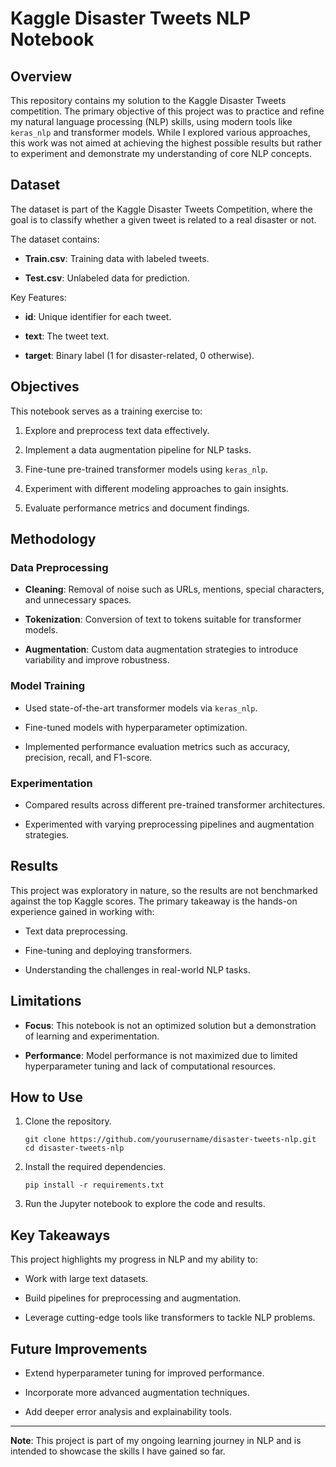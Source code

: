# Kaggle Disaster Tweets NLP Notebook

## Overview

This repository contains my solution to the Kaggle Disaster Tweets competition. The primary objective of this project was to practice and refine my natural language processing (NLP) skills, using modern tools like `keras_nlp` and transformer models. While I explored various approaches, this work was not aimed at achieving the highest possible results but rather to experiment and demonstrate my understanding of core NLP concepts.

## Dataset

The dataset is part of the Kaggle Disaster Tweets Competition, where the goal is to classify whether a given tweet is related to a real disaster or not.

The dataset contains:

- **Train.csv**: Training data with labeled tweets.
    
- **Test.csv**: Unlabeled data for prediction.
    

Key Features:

- **id**: Unique identifier for each tweet.
    
- **text**: The tweet text.
    
- **target**: Binary label (1 for disaster-related, 0 otherwise).
    

## Objectives

This notebook serves as a training exercise to:

1. Explore and preprocess text data effectively.
    
2. Implement a data augmentation pipeline for NLP tasks.
    
3. Fine-tune pre-trained transformer models using `keras_nlp`.
    
4. Experiment with different modeling approaches to gain insights.
    
5. Evaluate performance metrics and document findings.
    

## Methodology

### Data Preprocessing

- **Cleaning**: Removal of noise such as URLs, mentions, special characters, and unnecessary spaces.
    
- **Tokenization**: Conversion of text to tokens suitable for transformer models.
    
- **Augmentation**: Custom data augmentation strategies to introduce variability and improve robustness.
    

### Model Training

- Used state-of-the-art transformer models via `keras_nlp`.
    
- Fine-tuned models with hyperparameter optimization.
    
- Implemented performance evaluation metrics such as accuracy, precision, recall, and F1-score.
    

### Experimentation

- Compared results across different pre-trained transformer architectures.
    
- Experimented with varying preprocessing pipelines and augmentation strategies.
    

## Results

This project was exploratory in nature, so the results are not benchmarked against the top Kaggle scores. The primary takeaway is the hands-on experience gained in working with:

- Text data preprocessing.
    
- Fine-tuning and deploying transformers.
    
- Understanding the challenges in real-world NLP tasks.
    

## Limitations

- **Focus**: This notebook is not an optimized solution but a demonstration of learning and experimentation.
    
- **Performance**: Model performance is not maximized due to limited hyperparameter tuning and lack of computational resources.
    

## How to Use

1. Clone the repository.
    
    ```
    git clone https://github.com/yourusername/disaster-tweets-nlp.git
    cd disaster-tweets-nlp
    ```
    
2. Install the required dependencies.
    
    ```
    pip install -r requirements.txt
    ```
    
3. Run the Jupyter notebook to explore the code and results.
    

## Key Takeaways

This project highlights my progress in NLP and my ability to:

- Work with large text datasets.
    
- Build pipelines for preprocessing and augmentation.
    
- Leverage cutting-edge tools like transformers to tackle NLP problems.
    

## Future Improvements

- Extend hyperparameter tuning for improved performance.
    
- Incorporate more advanced augmentation techniques.
    
- Add deeper error analysis and explainability tools.
    

---

**Note**: This project is part of my ongoing learning journey in NLP and is intended to showcase the skills I have gained so far.
